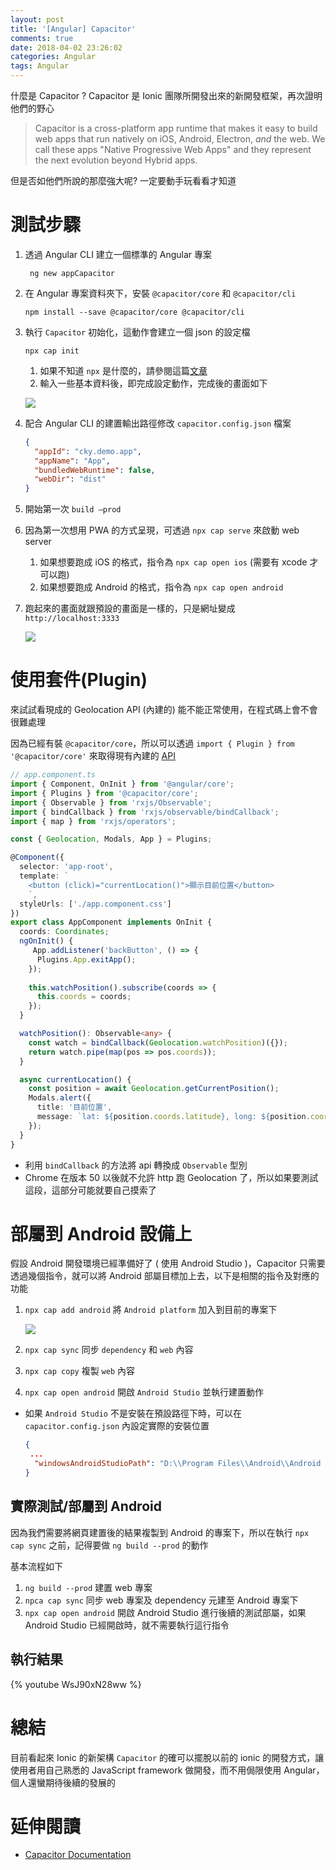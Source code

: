 ```yaml
---
layout: post
title: '[Angular] Capacitor'
comments: true
date: 2018-04-02 23:26:02
categories: Angular
tags: Angular
---
```


什麼是 Capacitor ? Capacitor 是 Ionic 團隊所開發出來的新開發框架，再次證明他們的野心

> Capacitor is a cross-platform app runtime that makes it easy to build web apps that run natively on iOS, Android, Electron, *and* the web. We call these apps "Native Progressive Web Apps" and they represent the next evolution beyond Hybrid apps.

但是否如他們所說的那麼強大呢? 一定要動手玩看看才知道

<!-- more -->

# 測試步驟

1. 透過 Angular CLI 建立一個標準的 Angular 專案

   ` ng new appCapacitor`

2. 在 Angular 專案資料夾下，安裝 `@capacitor/core` 和 `@capacitor/cli`

   `npm install --save @capacitor/core @capacitor/cli`

3. 執行 `Capacitor` 初始化，這動作會建立一個 json 的設定檔

   `npx cap init`

   1. 如果不知道 `npx` 是什麼的，請參閱這篇[文章](https://robin-front.github.io/2017/07/14/introducing-npx-an-npm-package-runner/)
   2. 輸入一些基本資料後，即完成設定動作，完成後的畫面如下

   ![](https://i.imgur.com/2apRkeu.png)

4. 配合 Angular CLI 的建置輸出路徑修改 `capacitor.config.json` 檔案

   ```json
   {
     "appId": "cky.demo.app",
     "appName": "App",
     "bundledWebRuntime": false,
     "webDir": "dist"
   }
   ```

5. 開始第一次 `build —prod`

6. 因為第一次想用 PWA 的方式呈現，可透過 `npx cap serve` 來啟動 web server

   1. 如果想要跑成 iOS 的格式，指令為 `npx cap open ios` (需要有 xcode 才可以跑)
   2. 如果想要跑成 Android 的格式，指令為 `npx cap open android`

7. 跑起來的畫面就跟預設的畫面是一樣的，只是網址變成 `http://localhost:3333`

   ![](https://i.imgur.com/ExGjmJY.png)

# 使用套件(Plugin)

來試試看現成的 Geolocation API (內建的) 能不能正常使用，在程式碼上會不會很難處理

因為已經有裝 `@capacitor/core`，所以可以透過 `import { Plugin } from '@capacitor/core'` 來取得現有內建的 [API](https://capacitor.ionicframework.com/docs/apis/)

```typescript
// app.component.ts
import { Component, OnInit } from '@angular/core';
import { Plugins } from '@capacitor/core';
import { Observable } from 'rxjs/Observable';
import { bindCallback } from 'rxjs/observable/bindCallback';
import { map } from 'rxjs/operators';

const { Geolocation, Modals, App } = Plugins;

@Component({
  selector: 'app-root',
  template: `
	<button (click)="currentLocation()">顯示目前位置</button>
	`,
  styleUrls: ['./app.component.css']
})
export class AppComponent implements OnInit {
  coords: Coordinates;
  ngOnInit() {
     App.addListener('backButton', () => {
      Plugins.App.exitApp();
    });
      
    this.watchPosition().subscribe(coords => {
      this.coords = coords;
    });
  }

  watchPosition(): Observable<any> {
    const watch = bindCallback(Geolocation.watchPosition)({});
    return watch.pipe(map(pos => pos.coords));
  }

  async currentLocation() {
    const position = await Geolocation.getCurrentPosition();
    Modals.alert({
      title: '目前位置',
      message: `lat: ${position.coords.latitude}, long: ${position.coords.longitude}`
    });
  }
}

```

* 利用 `bindCallback` 的方法將 api 轉換成 `Observable` 型別
* Chrome 在版本 50 以後就不允許 http 跑 Geolocation 了，所以如果要測試這段，這部分可能就要自己摸索了

# 部屬到 Android 設備上

假設 Android 開發環境已經準備好了 ( 使用 Android Studio )，Capacitor 只需要透過幾個指令，就可以將 Android 部屬目標加上去，以下是相關的指令及對應的功能

1. `npx cap add android` 將 `Android platform`  加入到目前的專案下 

   ![](https://i.imgur.com/e8QpqT9.png)

2. `npx cap sync` 同步 `dependency` 和 `web` 內容

3. `npx cap copy` 複製 `web` 內容

4. `npx cap open android` 開啟 `Android Studio` 並執行建置動作

* 如果 `Android Studio` 不是安裝在預設路徑下時，可以在 `capacitor.config.json` 內設定實際的安裝位置

  ```json
  {
   ...
    "windowsAndroidStudioPath": "D:\\Program Files\\Android\\Android Studio\\bin\\studio64.exe"
  }

  ```

## 實際測試/部屬到 Android 

因為我們需要將網頁建置後的結果複製到 Android 的專案下，所以在執行 `npx cap sync` 之前，記得要做 `ng build --prod` 的動作

基本流程如下

1. `ng build --prod`  建置 web 專案
2. `npca cap sync` 同步 web 專案及 dependency 元建至 Android 專案下
3. `npx cap open android` 開啟 Android Studio 進行後續的測試部屬，如果 Android Studio 已經開啟時，就不需要執行這行指令

## 執行結果

{% youtube WsJ90xN28ww %}

# 總結

目前看起來 Ionic 的新架構 `Capacitor` 的確可以擺脫以前的 ionic 的開發方式，讓使用者用自己熟悉的 JavaScript framework 做開發，而不用侷限使用  Angular，個人還蠻期待後續的發展的



# 延伸閱讀 

* [ Capacitor Documentation](https://capacitor.ionicframework.com/docs/)
